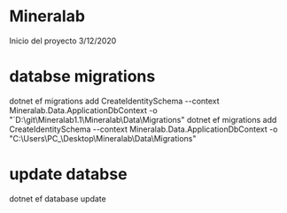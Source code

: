 # Mineralab
Inicio del proyecto 3/12/2020
# databse migrations
dotnet ef migrations add CreateIdentitySchema --context Mineralab.Data.ApplicationDbContext -o "`D:\git\Mineralab1.1\Mineralab\Data\Migrations"
dotnet ef migrations add CreateIdentitySchema --context Mineralab.Data.ApplicationDbContext -o "C:\Users\PC_\Desktop\Mineralab\Data\Migrations"
# update databse
dotnet ef database update
